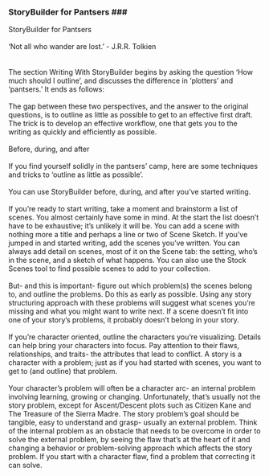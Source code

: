 ### StoryBuilder for Pantsers ### <br/>
StoryBuilder for Pantsers <br/>
 <br/>
‘Not all who wander are lost.’ - J.R.R. Tolkien <br/>
 <br/>
 <br/>
The section Writing With StoryBuilder begins by asking the question ‘How much should I outline’, and discusses the difference in ‘plotters’ and ‘pantsers.’ It ends as follows: <br/>
 <br/>
The gap between these two perspectives,  and the answer to the original questions, is to outline as little as possible to get to an effective first draft. The trick is to develop an effective workflow, one that gets you to the writing as quickly and efficiently as possible. <br/>
 <br/>
Before, during, and after  <br/>
 <br/>
If you find yourself solidly in the pantsers’ camp, here are some techniques and tricks  to ‘outline as little as possible’.  <br/>
 <br/>
You can use StoryBuilder before, during, and after you’ve started writing. <br/>
 <br/>
If you’re ready to start writing, take a moment and brainstorm a list of scenes. You almost certainly have some in mind. At the start the list doesn’t  have to be exhaustive; it’s unlikely it will be. You can add a scene with	 nothing more a title and perhaps a line or two of Scene Sketch.  If you’ve jumped in and started writing, add the scenes you’ve written. You can always add detail on scenes, most of it on the Scene tab: the setting, who’s in the scene, and a  sketch of what happens. You can also use the Stock Scenes tool to find possible scenes to add to your collection. <br/>
 <br/>
But- and this is important- figure out which problem(s) the scenes belong to, and outline the problems. Do this as early as possible. Using any story structuring approach with these problems will suggest what scenes you’re missing and what you might want to write next. If a scene doesn’t fit into one of your story’s problems, it probably doesn’t belong in your story. <br/>
 <br/>
If you’re character oriented, outline the characters you’re visualizing. Details can help bring your characters into focus. Pay attention to their flaws, relationships, and traits- the attributes that lead to conflict. A story is a character with a problem; just as if you had started with scenes, you want to get to (and outline) that problem.  <br/>
 <br/>
Your character’s problem will often be a character arc- an  internal problem involving learning, growing or changing. Unfortunately, that’s usually not the story problem, except for Ascent/Descent plots such as Citizen Kane and The Treasure of the Sierra Madre. The story problem’s goal should be tangible, easy to understand and grasp- usually an external problem. Think of the internal problem as an obstacle that needs to be overcome in order to solve the external problem, by seeing the flaw that’s at the heart of it and changing a behavior or problem-solving approach which affects the story problem. If you start with a character flaw, find a problem that correcting it can solve.  <br/>
 <br/>
 <br/>
 <br/>
 <br/>
 <br/>
